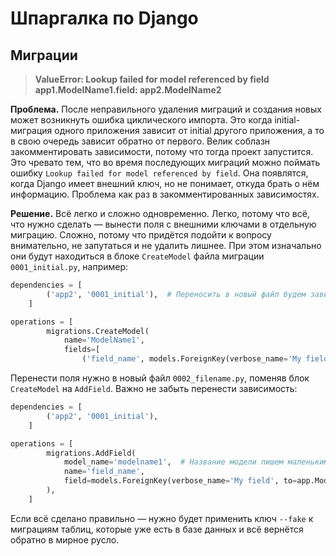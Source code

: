 # Шпаргалка по Django

## Миграции

> **ValueError: Lookup failed for model referenced by field app1.ModelName1.field: app2.ModelName2**

**Проблема.** После неправильного удаления миграций и создания новых может возникнуть ошибка циклического импорта. Это когда initial-миграция одного приложения зависит от initial другого приложения, а то в свою очередь зависит обратно от первого. Велик соблазн закомментировать зависимости, потому что тогда проект запустится. Это чревато тем, что во время последующих миграций можно поймать ошибку ```Lookup failed for model referenced by field```. Она появлятся, когда Django имеет внешний ключ, но не понимает, откуда брать о нём информацию. Проблема как раз в закомментированных зависимостях.

**Решение.** Всё легко и сложно одновременно. Легко, потому что всё, что нужно сделать — вынести поля с внешними ключами в отдельную миграцию. Сложно, потому что придётся подойти к вопросу внимательно, не запутаться и не удалить лишнее. При этом изначально они будут находиться в блоке ```CreateModel``` файла миграции ```0001_initial.py```, например:

```python
dependencies = [
        ('app2', '0001_initial'),  # Переносить в новый файл будем зависимость
    ]

operations = [
        migrations.CreateModel(
            name='ModelName1',
            fields=[
                ('field_name', models.ForeignKey(verbose_name='My field', to=app.ModelName2)),  # И поле с внешним ключом
```

Перенести поля нужно в новый файл ```0002_filename.py```, поменяв блок ```CreateModel``` на ```AddField```. Важно не забыть перенести зависимость:

```python
dependencies = [
        ('app2', '0001_initial'),
    ]

operations = [
        migrations.AddField(
            model_name='modelname1',  # Название модели пишем маленькими буквами
            name='field_name',
            field=models.ForeignKey(verbose_name='My field', to=app.ModelName),
        ),
    ]
```

Если всё сделано правильно — нужно будет применить ключ ```--fake``` к миграциям таблиц, которые уже есть в базе данных и всё вернётся обратно в мирное русло.
